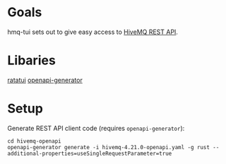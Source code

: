 # Goals
hmq-tui sets out to give easy access to [HiveMQ  REST API](https://docs.hivemq.com/hivemq/4.21/rest-api/specification/).

# Libaries
[ratatui](https://github.com/ratatui-org/ratatui)
[openapi-generator](https://github.com/OpenAPITools/openapi-generator/blob/master/docs/generators/rust.md)

# Setup

Generate REST API client code (requires `openapi-generator`):
```
cd hivemq-openapi
openapi-generator generate -i hivemq-4.21.0-openapi.yaml -g rust --additional-properties=useSingleRequestParameter=true
```